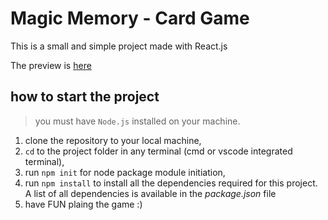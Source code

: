 # Magic Memory - Card Game

This is a small and simple project made with React.js

The preview is [here](https://taherehsharifian.github.io/magic-memory-react/)

## how to start the project

> you must have `Node.js` installed on your machine.
 1. clone the repository to your local machine,
 2. `cd` to the project folder in any terminal (cmd or vscode integrated terminal),
 3. run `npm init` for node package module initiation,
 4. run `npm install` to install all the dependencies required for this project. A list of all dependencies is available in the *package.json* file
 5. have FUN plaing the game :)
